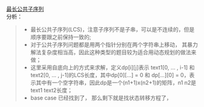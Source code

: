 [最长公共子序列](https://leetcode-cn.com/problems/longest-common-subsequence/)  
分析：  
> * 最长公共子序列(LCS)，注意子序列不是子串，可以是不连续的，但是顺序要跟之前保持一致的;  
> * 对于公共子序列问题都是用两个指针分别在两个字符串上移动， 其暴力解法复杂度相当高，因此这种类型的题目较为适合用动态规划的做法来做；  
> * 这里采用自底向上的方式来求解，定义dp[i][j]表示 text1[0, ... , i-1] 和 text2[0, ... , j-1]的LCS长度，其中dp[0][...] = 0 和 dp[...][0] = 0，表示其中有一个空字符串，因此dp是一个(n1+1)x(n2+1)的矩阵，n1 n2是 text1 text2长度；  
> * base case 已经找到了， 那么剩下就是找状态转移方程了， 
